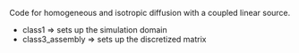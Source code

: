 Code for homogeneous and isotropic diffusion with a coupled linear source.

- class1 => sets up the simulation domain 
- class3_assembly => sets up the discretized matrix 




